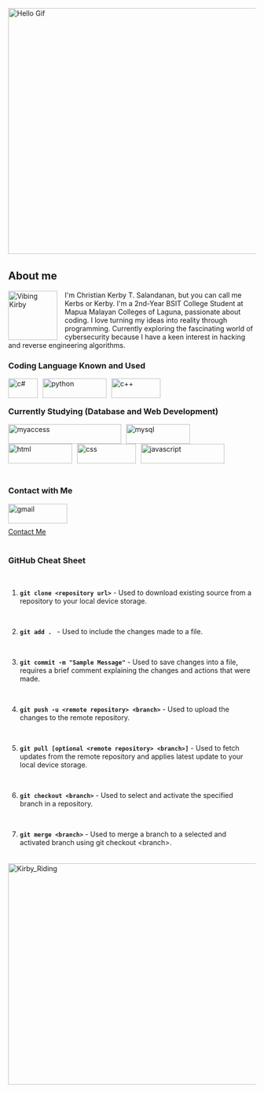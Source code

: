 
<img align="center" alt="Hello Gif" width="1000" height="500" img src="https://user-images.githubusercontent.com/74038190/240906093-9be4d344-6782-461a-b5a6-32a07bf7b34e.gif">

<img align="center" alt="rgbline" width="1000" height="3" img src="https://user-images.githubusercontent.com/74038190/212284115-f47cd8ff-2ffb-4b04-b5bf-4d1c14c0247f.gif" >

## About me

<img align="left" alt="Vibing Kirby" width="100" height="100" style="margin-right:15px;" img src="https://i.pinimg.com/originals/3e/5c/53/3e5c53781e906ac48a73ff4b85860368.gif">

<p align="left"> 
I'm Christian Kerby T. Salandanan, but you can call me Kerbs or Kerby.
I'm a 2nd-Year BSIT College Student at Mapua Malayan Colleges of Laguna, passionate about coding. I love turning my ideas into reality through programming. Currently exploring the fascinating world of cybersecurity because I have a keen interest in hacking and reverse engineering algorithms.
</p>



### Coding Language Known and Used
<img align="left" alt="c#" width="60" height="40" style="margin-right: 10px;" img src="https://img.shields.io/badge/C%23-239120?style=for-the-badge&logo=c-sharp&logoColor=white">

<img align="left" alt="python" width="130" height="40" style="margin-right: 10px;" img src="https://img.shields.io/badge/Python-FFD43B?style=for-the-badge&logo=python&logoColor=blue">

<img align="left" alt="c++" width="100" height="40" style="margin-right: 10px;" img src="https://img.shields.io/badge/C%2B%2B-00599C?style=for-the-badge&logo=c%2B%2B&logoColor=white">

<br>
<br>

### Currently Studying (Database and Web Development)
<img align="left" alt="myaccess" width="230" height="40" style="margin-right: 10px;" img src="https://img.shields.io/badge/Microsoft_Access-A4373A?style=for-the-badge&logo=microsoft-access&logoColor=white">

<img align="left" alt="mysql" width="130" height="40" style="margin-right: 10px;" img src="https://img.shields.io/badge/MySQL-005C84?style=for-the-badge&logo=mysql&logoColor=white">

<img align="left" alt="html" width="130" height="40" style="margin-right: 10px;" img src="https://img.shields.io/badge/HTML5-E34F26?style=for-the-badge&logo=html5&logoColor=white">

<img align="left" alt="css" width="120" height="40" style="margin-right: 10px;" img src="https://img.shields.io/badge/CSS3-1572B6?style=for-the-badge&logo=css3&logoColor=white">

<br>
<br>

<img align="left" alt="javascript" width="170" height="40" img src="https://img.shields.io/badge/JavaScript-323330?style=for-the-badge&logo=javascript&logoColor=F7DF1E">

<br>
<br>
<br>
<br>

### Contact with Me

<img align="left" alt="gmail" width="120" height="40" style="margin-right: 10px;" img src="https://img.shields.io/badge/Gmail-D14836?style=for-the-badge&logo=gmail&logoColor=white">

<br>
<br>

[Contact Me](mailto:kerbysalandanan@gmail.com)

<img align="center" alt="rgbline" width="1000" height="3" img src="https://user-images.githubusercontent.com/74038190/212284115-f47cd8ff-2ffb-4b04-b5bf-4d1c14c0247f.gif" >

### GitHub Cheat Sheet

<br>

1. **`git clone <repository url>`** - Used to download existing source from a repository to your local device storage.

<br>

2. **`git add . `** - Used to include the changes made to a file.

<br>

3. **`git commit -m "Sample Message"`** - Used to save changes into a file, requires a brief comment explaining the changes and actions that were made.

<br>

4. **`git push -u <remote repository> <branch>`** - Used to upload the changes to the remote repository.

<br>

5. **`git pull [optional <remote repository> <branch>]`** - Used to fetch updates from the remote repository and applies latest update to your local device storage.

<br>

6. **`git checkout <branch>`** - Used to select and activate the specified branch in a repository.

<br>

7. **`git merge <branch>`** - Used to merge a branch to a selected and activated branch using git checkout &lt;branch&gt;.

<br>

<img align="center" alt="rgbline" width="1000" height="3" img src="https://user-images.githubusercontent.com/74038190/212284115-f47cd8ff-2ffb-4b04-b5bf-4d1c14c0247f.gif" >

<img align="center" alt="Kirby_Riding" width="1000" height="450" img src="https://www.icegif.com/wp-content/uploads/2023/02/icegif-1413.gif">